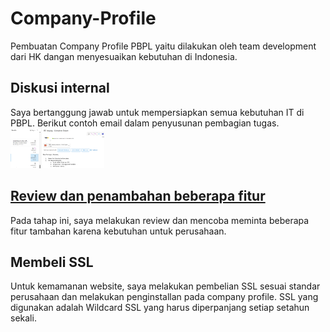 # Company-Profile
Pembuatan Company Profile PBPL yaitu dilakukan oleh team development dari HK dangan menyesuaikan kebutuhan di Indonesia.
## Diskusi internal
Saya bertanggung jawab untuk mempersiapkan semua kebutuhan IT di PBPL. Berikut contoh email dalam penyusunan pembagian tugas.
<img src="https://github.com/simi12345/Company-Profile/blob/main/images/jobdesk.png" width="150" />

## [Review dan penambahan beberapa fitur](addition_comp.pdf)
Pada tahap ini, saya melakukan review dan mencoba meminta beberapa fitur tambahan karena kebutuhan untuk perusahaan.
## Membeli SSL
Untuk kemamanan website, saya melakukan pembelian SSL sesuai standar perusahaan dan melakukan penginstallan pada company profile.
SSL yang digunakan adalah Wildcard SSL yang harus diperpanjang setiap setahun sekali.




